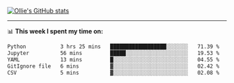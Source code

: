 <!--
**icedpanda/icedpanda** is a ✨ _special_ ✨ repository because its `README.md` (this file) appears on your GitHub profile.

Here are some ideas to get you started:

- 🔭 I’m currently working on ...
- 🌱 I’m currently learning ...
- 👯 I’m looking to collaborate on ...
- 🤔 I’m looking for help with ...
- 💬 Ask me about ...
- 📫 How to reach me: ...
- 😄 Pronouns: ...
- ⚡ Fun fact: ...
-->
[![Ollie's GitHub stats](https://github-readme-stats-icedpanda.vercel.app/api?username=icedpanda&count_private=true&show_icons=true)](https://github.com/icedpanda)

---
📊 **This week I spent my time on:**
<!--START_SECTION:waka-->

```txt
Python           3 hrs 25 mins   ██████████████████░░░░░░░   71.39 %
Jupyter          56 mins         █████░░░░░░░░░░░░░░░░░░░░   19.53 %
YAML             13 mins         █░░░░░░░░░░░░░░░░░░░░░░░░   04.55 %
GitIgnore file   6 mins          ▓░░░░░░░░░░░░░░░░░░░░░░░░   02.42 %
CSV              5 mins          ▓░░░░░░░░░░░░░░░░░░░░░░░░   02.08 %
```

<!--END_SECTION:waka-->
